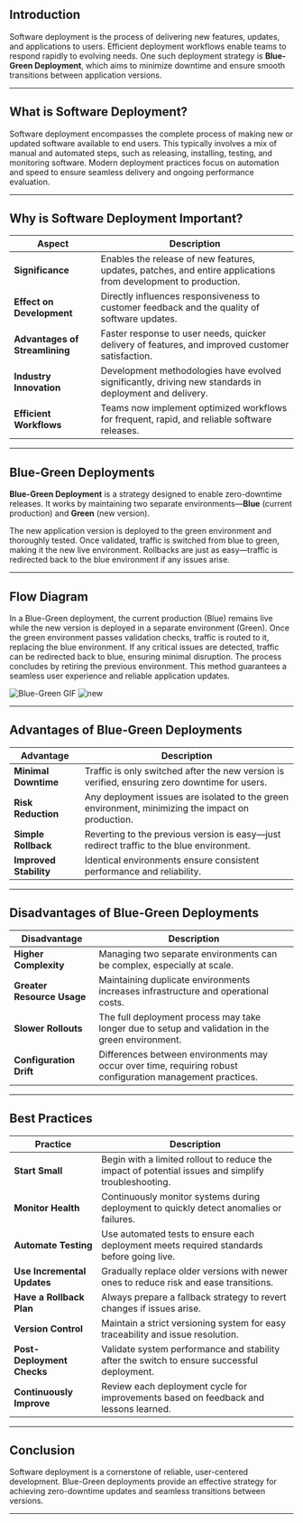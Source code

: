 ## Introduction

Software deployment is the process of delivering new features, updates, and applications to users.  Efficient deployment workflows enable teams to respond rapidly to evolving needs. 
One such deployment strategy is **Blue-Green Deployment**, which aims to minimize downtime and ensure smooth transitions between application versions. 
***

## What is Software Deployment?


Software deployment encompasses the complete process of making new or updated software available to end users. This typically involves a mix of manual and automated steps, such as releasing, installing, testing, and monitoring software. Modern deployment practices focus on automation and speed to ensure seamless delivery and ongoing performance evaluation.

***

## Why is Software Deployment Important?

| Aspect                        | Description                                                                                                                                                                 |
|-------------------------------|-----------------------------------------------------------------------------------------------------------------------------------------------------------------------------|
| **Significance**              | Enables the release of new features, updates, patches, and entire applications from development to production.                                                             |
| **Effect on Development**     | Directly influences responsiveness to customer feedback and the quality of software updates.                                                                                |
| **Advantages of Streamlining**| Faster response to user needs, quicker delivery of features, and improved customer satisfaction.                                                                             |
| **Industry Innovation**       | Development methodologies have evolved significantly, driving new standards in deployment and delivery.                                                                    |
| **Efficient Workflows**       | Teams now implement optimized workflows for frequent, rapid, and reliable software releases.                                                                                 |

***

## Blue-Green Deployments


**Blue-Green Deployment** is a strategy designed to enable zero-downtime releases. It works by maintaining two separate environments—**Blue** (current production) and **Green** (new version). 

The new application version is deployed to the green environment and thoroughly tested. Once validated, traffic is switched from blue to green, making it the new live environment. Rollbacks are just as easy—traffic is redirected back to the blue environment if any issues arise.

***

## Flow Diagram

In a Blue-Green deployment, the current production (Blue) remains live while the new version is deployed in a separate environment (Green). Once the green environment passes validation checks, traffic is routed to it, replacing the blue environment. If any critical issues are detected, traffic can be redirected back to blue, ensuring minimal disruption. The process concludes by retiring the previous environment. This method guarantees a seamless user experience and reliable application updates.

![Blue-Green GIF](https://www.encora.com/hs-fs/hubfs/blue-green-deployment.gif?width=540&name=blue-green-deployment.gif)
![new](https://7958737.fs1.hubspotusercontent-na1.net/hubfs/7958737/blue-green-deployment.gif?width=540&name=blue-green-deployment.gif)

***

## Advantages of Blue-Green Deployments

| Advantage              | Description                                                                                          |
|------------------------|------------------------------------------------------------------------------------------------------|
| **Minimal Downtime**   | Traffic is only switched after the new version is verified, ensuring zero downtime for users.        |
| **Risk Reduction**     | Any deployment issues are isolated to the green environment, minimizing the impact on production.     |
| **Simple Rollback**    | Reverting to the previous version is easy—just redirect traffic to the blue environment.              |
| **Improved Stability** | Identical environments ensure consistent performance and reliability.                                |

***

## Disadvantages of Blue-Green Deployments

| Disadvantage                 | Description                                                                                                  |
|-----------------------------|--------------------------------------------------------------------------------------------------------------|
| **Higher Complexity**       | Managing two separate environments can be complex, especially at scale.                                      |
| **Greater Resource Usage**  | Maintaining duplicate environments increases infrastructure and operational costs.                           |
| **Slower Rollouts**         | The full deployment process may take longer due to setup and validation in the green environment.            |
| **Configuration Drift**     | Differences between environments may occur over time, requiring robust configuration management practices.    |

***

## Best Practices

| Practice                    | Description                                                                                                                                      |
|-----------------------------|--------------------------------------------------------------------------------------------------------------------------------------------------|
| **Start Small**             | Begin with a limited rollout to reduce the impact of potential issues and simplify troubleshooting.                                              |
| **Monitor Health**          | Continuously monitor systems during deployment to quickly detect anomalies or failures.                                                          |
| **Automate Testing**        | Use automated tests to ensure each deployment meets required standards before going live.                                                        |
| **Use Incremental Updates** | Gradually replace older versions with newer ones to reduce risk and ease transitions.                                                             |
| **Have a Rollback Plan**    | Always prepare a fallback strategy to revert changes if issues arise.                                                                            |
| **Version Control**         | Maintain a strict versioning system for easy traceability and issue resolution.                                                                  |
| **Post-Deployment Checks**  | Validate system performance and stability after the switch to ensure successful deployment. 
| **Continuously Improve**    | Review each deployment cycle for improvements based on feedback and lessons learned.                                                             |

***

## Conclusion

Software deployment is a cornerstone of reliable, user-centered development. Blue-Green deployments provide an effective strategy for achieving zero-downtime updates and seamless transitions between versions.

***
